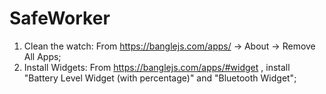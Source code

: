# SafeWorker
1) Clean the watch: From https://banglejs.com/apps/ -> About -> Remove All Apps;
2) Install Widgets: From https://banglejs.com/apps/#widget , install "Battery Level Widget (with percentage)" and "Bluetooth Widget";
